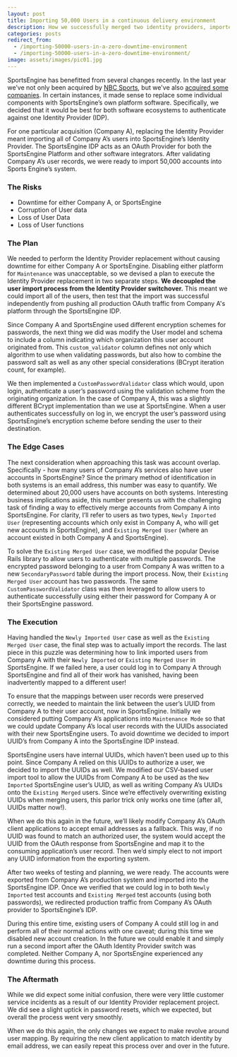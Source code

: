 ```yaml
---
layout: post
title: Importing 50,000 Users in a continuous delivery environment
description: How we successfully merged two identity providers, imported 50,000 user accounts, and did it all with no downtime.
categories: posts
redirect_from:
  - /importing-50000-users-in-a-zero-downtime-environment
  - /importing-50000-users-in-a-zero-downtime-environment/
image: assets/images/pic01.jpg
---
```



SportsEngine has benefitted from several changes recently. In the last year we’ve not only been acquired by [NBC Sports](http://www.nbcuniversal.com/press-release/nbc-sports-group-acquires-youth-and-amateur-sports-technology-company-sport-ngin), but we've also [acquired some companies](http://www.sportsengine.com/news/). In certain instances, it made sense to replace some individual components with SportsEngine’s own platform software. Specifically, we decided that it would be best for both software ecosystems to authenticate against one Identity Provider (IDP).

For one particular acquisition (Company A), replacing the Identity Provider meant importing all of Company A’s users into SportsEngine’s Identity Provider. The SportsEngine IDP acts as an OAuth Provider for both the SportsEngine Platform and other software integrators. After validating Company A’s user records, we were ready to import 50,000 accounts into Sports Engine’s system.

### The Risks
* Downtime for either Company A, or SportsEngine
* Corruption of User data
* Loss of User Data
* Loss of User functions

### The Plan
We needed to perform the Identity Provider replacement without causing downtime for either Company A or SportsEngine. Disabling either platform for `Maintenance` was unacceptable, so we devised a plan to execute the Identity Provider replacement in two separate steps. **We decoupled the user import process from the Identity Provider switchover.** This meant we could import all of the users, then test that the import was successful independently from pushing all production OAuth traffic from Company A's platform through the SportsEngine IDP.

Since Company A and SportsEngine used different encryption schemes for passwords, the next thing we did was modify the User model and schema to include a column indicating which organization this user account originated from. This `custom_validator` column defines not only which algorithm to use when validating passwords, but also how to combine the password salt as well as any other special considerations (BCrypt iteration count, for example).

We then implemented a `CustomPasswordValidator` class which would, upon login, authenticate a user’s password using the validation scheme from the originating organization. In the case of Company A, this was a slightly different BCrypt implementation than we use at SportsEngine. When a user authenticates successfully on log in, we encrypt the user’s password using SportsEngine’s encryption scheme before sending the user to their destination.

### The Edge Cases
The next consideration when approaching this task was account overlap. Specifically - how many users of Company A’s services also have user accounts in SportsEngine? Since the primary method of identification in both systems is an email address, this number was easy to quantify. We determined about 20,000 users have accounts on both systems. Interesting business implications aside, this number presents us with the challenging task of finding a way to effectively merge accounts from Company A into SportsEngine. For clarity, I’ll refer to users as two types, `Newly Imported User` (representing accounts which only exist in Company A, who will get new accounts in SportsEngine), and `Existing Merged User` (where an account existed in both Company A and SportsEngine).

To solve the `Existing Merged User` case, we modified the popular Devise Rails library to allow users to authenticate with multiple passwords. The encrypted password belonging to a user from Company A was written to a new `SecondaryPassword` table during the import process. Now, their `Existing Merged User` account has two passwords.  The same `CustomPasswordValidator` class was then leveraged to allow users to authenticate successfully using either their password for Company A or their SportsEngine password.

### The Execution
Having handled the `Newly Imported User` case as well as the `Existing Merged User` case, the final step was to actually import the records. The last piece in this puzzle was determining how to link imported users from Company A with their `Newly Imported` or `Existing Merged User` in SportsEngine. If we failed here, a user could log in to Company A through SportsEngine and find all of their work has vanished, having been inadvertently mapped to a different user!

To ensure that the mappings between user records were preserved correctly, we needed to maintain the link between the user’s UUID from Company A to their user account, now in SportsEngine. Initially we considered putting Company A’s applications into `Maintenance Mode` so that we could update Company A’s local user records with the UUIDs associated with their new SportsEngine users. To avoid downtime we decided to import UUID’s from Company A into the SportsEngine IDP instead.

SportsEngine users have internal UUIDs, which haven’t been used up to this point. Since Company A relied on this UUIDs to authorize a user, we decided to import the UUIDs as well. We modified our CSV-based user import tool to allow the UUIDs from Company A to be used as the `New Imported` SportsEngine user’s UUID, as well as writing Company A’s UUIDs onto the `Existing Merged` users. Since we’re effectively overwriting existing UUIDs when merging users, this parlor trick only works one time (after all, UUIDs matter now!).

When we do this again in the future, we’ll likely modify Company A’s OAuth client applications to accept email addresses as a fallback. This way, if no UUID was found to match an authorized user, the system would accept the UUID from the OAuth response from SportsEngine and map it to the consuming application’s user record. Then we’d simply elect to not import any UUID information from the exporting system.

After two weeks of testing and planning, we were ready. The accounts were exported from Company A’s production system and imported into the SportsEngine IDP. Once we verified that we could log in to both `Newly Imported` test accounts and `Existing Merged` test accounts (using both passwords), we redirected production traffic from Company A’s OAuth provider to SportsEngine’s IDP.

During this entire time, existing users of Company A could still log in and perform all of their normal actions with one caveat; during this time we disabled new account creation. In the future we could enable it and simply run a second import after the OAuth Identity Provider switch was completed. Neither Company A, nor SportsEngine experienced any downtime during this process.

### The Aftermath
While we did expect some initial confusion, there were very little customer service incidents as a result of our Identity Provider replacement project. We did see a slight uptick in password resets, which we expected, but overall the process went very smoothly.

When we do this again, the only changes we expect to make revolve around user mapping. By requiring the new client application to match identity by email address, we can easily repeat this process over and over in the future.

